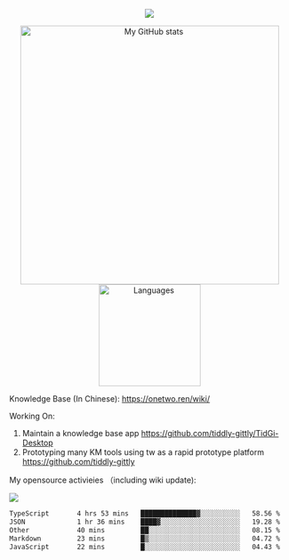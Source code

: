 <a href="https://github.com/linonetwo">
    <p align="center">
        <img src="https://github-profile-trophy.vercel.app/?username=linonetwo&column=7&theme=onedark"/>
    </p>
</a>
<a align="center" href="https://github.com/linonetwo">
  <p align="center">
    <img src="https://github-readme-stats.vercel.app/api?username=linonetwo&show_icons=true&count_private=true" alt="My GitHub stats" width="465"/>
    <img src="https://github-readme-stats.vercel.app/api/top-langs/?username=linonetwo&layout=compact&langs_count=10" alt="Languages" height="183">
  </p>
</a>

Knowledge Base (In Chinese): https://onetwo.ren/wiki/

Working On: 

1. Maintain a knowledge base app https://github.com/tiddly-gittly/TidGi-Desktop
1. Prototyping many KM tools using tw as a rapid prototype platform https://github.com/tiddly-gittly

My opensource activieies （including wiki update):

![](https://visitor-badge.glitch.me/badge?page_id=linonetwo.linonetwo)

<!--START_SECTION:waka-->

```txt
TypeScript       4 hrs 53 mins   ██████████████▓░░░░░░░░░░   58.56 %
JSON             1 hr 36 mins    ████▓░░░░░░░░░░░░░░░░░░░░   19.28 %
Other            40 mins         ██░░░░░░░░░░░░░░░░░░░░░░░   08.15 %
Markdown         23 mins         █▒░░░░░░░░░░░░░░░░░░░░░░░   04.72 %
JavaScript       22 mins         █░░░░░░░░░░░░░░░░░░░░░░░░   04.43 %
```

<!--END_SECTION:waka-->
